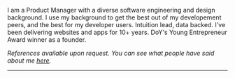 I am a Product Manager with a diverse software engineering and design background. I use my background to get the best out of my developement peers, and the best for my developer users. Intuition lead, data backed. I've been delivering websites and apps for 10+ years. DoY's Young Entrepreneur Award winner as a founder.

*References available upon request. You can see what people have said about me [here](https://github.com/mcclowes/mcclowes/blob/master/recommendations.md).*

<hr class="full-width"/>